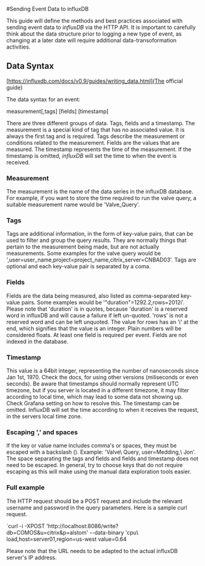 #Sending Event Data to  influxDB

This guide will define the methods and best practices associated with sending event data to *influxDB* via the HTTP API.  It is important to carefully think about the data structure prior to logging a new type of event, as changing at a later date will require additional data-transoformation activities.

## Data Syntax

[https://influxdb.com/docs/v0.9/guides/writing_data.html](The official guide) 

The data syntax for an event:

measurement[,tags] [fields] [timestamp]

There are three different groups of data. Tags, fields and a timestamp.  The measurement is a special kind of tag that has no associated value.  It is always the first tag and is required.  Tags describe the measurement or conditions related to the measurement. Fields are the values that are measured.  The timestamp represents the time of the measurement. If the timestamp is omitted, *influxDB* will set the time to when the event is received.

### Measurement

The measurement is the name of the data series in the influxDB database. For example, if you want to store the time required to run the valve query, a suitable measurement name would be 'Valve_Query'.

### Tags

Tags are additional information, in the form of key-value pairs, that can be used to filter and group the query results. They are normally things that pertain to the measurement being made, but are not actually measurements.  Some examples for the valve query would be ',user=user_name,project=project_name,citrix_server=CNBAD03'. Tags are optional and each key-value pair is separated by a coma.

### Fields

Fields are the data being measured, also listed as comma-separated key-value pairs. Some examples would be '"duration"=1292.2,rows=2012i'.  Please note that 'duration' is in quotes, because 'duration' is a reserved word in influxDB and will cause a failure if left un-quoted. 'rows' is not a reserved word and can be left unquoted.  The value for rows has an 'i' at the end, which signifies that the value is an integer.  Plain numbers will be considered floats.  At least one field is required per event.  Fields are not indexed in the database.

### Timestamp
This value is a 64bit integer, representing the number of nanoseconds since Jan 1st, 1970.  Check the docs, for using other versions (miliseconds or even seconds).  Be aware that timestamps should normally represent UTC timezone, but if you server is located in a different timezone, it may filter according to local time, which may lead to some data not showing up.  Check Grafana setting on how to resolve this.  The timestamp can be omitted. InfluxDB will set the time according to when it receives the request, in the servers local time zone.

### Escaping ',' and spaces

If the key or value name includes comma's or spaces, they must be escaped with a backslash (\).  Example: 'Valve\ Query, user=Medding\,\ Jon'.  The space separating the tags and fields and fields and timestamp does not need to be escaped.  In general, try to choose keys that do not require escaping as this will make using the manual data exploration tools easier.

### Full example

The HTTP request should be a POST request and include the relevant username and password in the query parameters.  Here is a sample curl request.

`curl -i -XPOST 'http://localhost:8086/write?db=COMOS&u=citrix&p=alstom' --data-binary 'cpu\ load,host=server01,region=us-west value=0.64

Please note that the URL needs to be adapted to the actual influxDB server's IP address.
